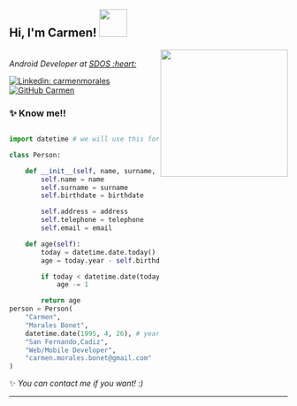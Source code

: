 <h2> Hi, I'm Carmen! <img src="https://64.media.tumblr.com/3a73e5262fd831183eed007eeade43fc/68cc2ff2cf54d73a-cd/s1280x1920/ce4d6a9c87202765f9bcf39d19b7d35e9cfdc62b.png" width="50"></h2>
<img align='right' src="https://64.media.tumblr.com/41be79180679dc28a4d0459deb9de4ea/254f5dee0c222861-e3/s1280x1920/9ecf7066ea260ff8c9ae4bea14d173e1d536fe9a.gifv" width="230">
</br><em>Android Developer at <a href="https://www.sdos.es/home">SDOS :heart:
</em></p>

[![Linkedin: carmenmorales](https://img.shields.io/badge/-linkedin-blue?style=flat-square&logo=Linkedin&logoColor=white&link=https://www.linkedin.com/in/carmenmoralesbonet/)](https://www.linkedin.com/in/carmenmoralesbonet/)
[![GitHub Carmen](https://img.shields.io/github/followers/carmenmoralesb?label=follow&style=social)](https://github.com/carmenmoralesb)


### :sparkles: Know me!!

```python

import datetime # we will use this for date objects

class Person:

    def __init__(self, name, surname, birthdate, address, telephone, email):
        self.name = name
        self.surname = surname
        self.birthdate = birthdate

        self.address = address
        self.telephone = telephone
        self.email = email

    def age(self):
        today = datetime.date.today()
        age = today.year - self.birthdate.year

        if today < datetime.date(today.year, self.birthdate.month, self.birthdate.day):
            age -= 1

        return age
person = Person(
    "Carmen",
    "Morales Bonet",
    datetime.date(1995, 4, 26), # year, month, day
    "San Fernando,Cadiz",
    "Web/Mobile Developer",
    "carmen.morales.bonet@gmail.com"
)
```

✨ <em> You can contact me if you want! :)</em>

---

